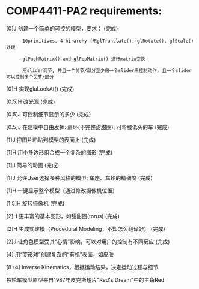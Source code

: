 # COMP4411-PA2 requirements:   

[0]J	创建一个简单的可控的模型，要求： (完成)

          10primitives, 4 hirarchy (用glTranslate(), glRotate(), glScale()处理  
          
          glPushMatrix() and glPopMatrix() 进行matrix变换  
          
          用slider调节, 并且一个关节/部分至少用一个slider来控制动作, 且一个slider可以控制多个关节/部分
          
[0]H	实现gluLookAt() (完成)  

[0.5]H	改光源 (完成)  

[0.5]J	可控制细节显示的多少 (完成)

[0.5]J	在建模中自由发挥: 扇环(不完整甜甜圈); 可弯腰低头的车 (完成)

[1]J	把图片粘贴到模型的表面上 (完成)

[1]H	用小多边形组合成一个复杂的图形 (完成)

[1]J	简易的动画 (完成)

[1]J	允许User选择多种风格的模型: 车座、车轮的精细度 (完成)

[1]H	一键显示整个模型（通过修改摄像机位置）

[1.5]H	旋转摄像机 (完成)  

[2]H	更丰富的基本图形，如甜甜圈(torus) (完成)

[2]H	生成式建模（Procedural Modeling，不知怎么翻译好） (完成)  

[2]J	让角色模型受其“心情”影响，可以对用户的控制有不同反应 (完成)

[4]	用“变形球”创建复杂的“有机”表面，如皮肤

[8+4]	Inverse Kinematics，根据运动结果，决定运动过程与细节

独轮车模型原型来自1987年皮克斯短片"Red's Dream"中的主角Red
